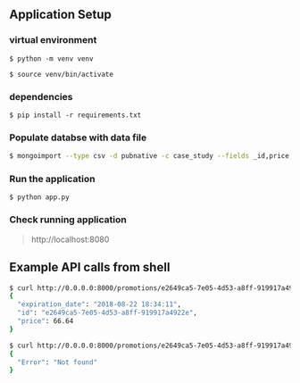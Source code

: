 ## Application Setup

### virtual environment
```
$ python -m venv venv

$ source venv/bin/activate
```

### dependencies
```
$ pip install -r requirements.txt
```

### Populate databse with data file
```bash
$ mongoimport --type csv -d pubnative -c case_study --fields _id,price,expiration_date data/data.csv
```

### Run the application
```
$ python app.py
```

### Check running application
> http://localhost:8080

## Example API calls from shell

```bash
$ curl http://0.0.0.0:8000/promotions/e2649ca5-7e05-4d53-a8ff-919917a4922e
{
  "expiration_date": "2018-08-22 18:34:11", 
  "id": "e2649ca5-7e05-4d53-a8ff-919917a4922e", 
  "price": 66.64
}

$ curl http://0.0.0.0:8000/promotions/e2649ca5-7e05-4d53-a8ff-919917a4922ee
{
  "Error": "Not found"
}
```
